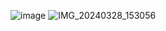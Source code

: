 ![image](https://github.com/tjacobconley1/BioMetricAuthenticator/assets/29659653/d0749260-b51c-4a34-878c-123ba713560d)
![IMG_20240328_153056](https://github.com/tjacobconley1/BioMetricAuthenticator/assets/29659653/b08ab70e-e5a1-4660-ae26-49c75b692ccb)
